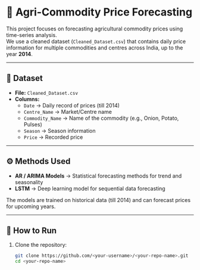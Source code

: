 # 🌾 Agri-Commodity Price Forecasting

This project focuses on forecasting agricultural commodity prices using time-series analysis.  
We use a cleaned dataset (`Cleaned_Dataset.csv`) that contains daily price information for multiple commodities and centres across India, up to the year **2014**.  

---

## 📂 Dataset
- **File:** `Cleaned_Dataset.csv`  
- **Columns:**
  - `Date` → Daily record of prices (till 2014)  
  - `Centre_Name` → Market/Centre name  
  - `Commodity_Name` → Name of the commodity (e.g., Onion, Potato, Pulses)  
  - `Season` → Season information  
  - `Price` → Recorded price  

---

## ⚙️ Methods Used
- **AR / ARIMA Models** → Statistical forecasting methods for trend and seasonality  
- **LSTM** → Deep learning model for sequential data forecasting  

The models are trained on historical data (till 2014) and can forecast prices for upcoming years.

---

## 🚀 How to Run
1. Clone the repository:
   ```bash
   git clone https://github.com/<your-username>/<your-repo-name>.git
   cd <your-repo-name>
